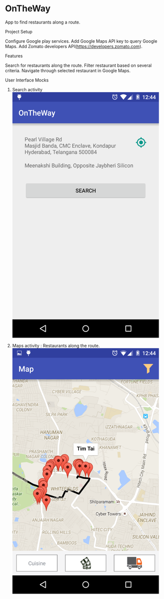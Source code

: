 # OnTheWay
App to find restaurants along a route.

Project Setup

Configure Google play services.
Add Google Maps API key to query Google Maps.
Add Zomato developers API(https://developers.zomato.com).


Features

Search for restaurants along the route.
Filter restaurant based on several criteria.
Navigate through selected restaurant in Google Maps.

User Interface Mocks

1. Search activity
![Search activity](https://github.com/ayushk92/OnTheWay/blob/master/screenshots/mainactivity.png)

2. Maps activity : Restaurants along the route.
![Maps activity](https://github.com/ayushk92/OnTheWay/blob/master/screenshots/mapsactivity.png)
